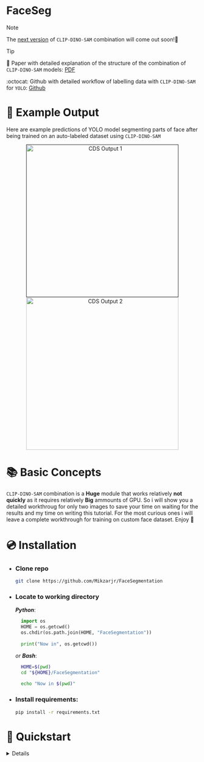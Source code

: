 # **FaceSeg**
> [!Note]
> The [next version](https://github.com/Mikzarjr/Ultimate-Segmentation) of `CLIP-DINO-SAM` combination will come out soon!📆

> [!Tip]
> 📄 Paper with detailed explanation of the structure of the combination of `CLIP-DINO-SAM` models: [PDF](https://pdf.com)
>
> :octocat: Github with detailed workflow of labelling data with `CLIP-DINO-SAM` for `YOLO`: [Github]([(https://pdf.com)](https://github.com/Mikzarjr/Ultimate-Segmentation))

# 👀 Example Output
Here are example predictions of YOLO model segmenting parts of face after being trained on an auto-labeled dataset using `CLIP-DINO-SAM`

<div align="center">
  <p>
    <a align="center" href="">
      <img
        width="400"
        src="https://github.com/Mikzarjr/FaceSegmentation/blob/main/docks/demo_media/CDS_Output_1.jpeg"
        alt="CDS Output 1"
      >
    </a>
    <a align="center" href="https://github.com/Mikzarjr/FaceSegmentation/blob/main/docks/demo_media/CDS_Output_2.jpeg" target="_blank">
      <img
        width="400"
        src="https://github.com/Mikzarjr/FaceSegmentation/blob/main/docks/demo_media/CDS_Output_2.jpeg"
        alt="CDS Output 2"
      >
    </a>
  </p>
</div>

# 📚 Basic Concepts
`CLIP-DINO-SAM` combination is a **Huge** module that works relatively **not quickly** as it requires relatively **Big** ammounts of GPU. So i will show you a detailed workthroug for only two images to save your time on waiting for the results and my time on writing this tutorial. For the most curious ones i will leave a complete workthrough for training on custom face dataset. Enjoy 🎉


#
# 💿 Installation
- ### Clone repo
  ```bash
  git clone https://github.com/Mikzarjr/FaceSegmentation
  ```


- ### Locate to working directory
  ___Python___:
  
  ```python
    import os
    HOME = os.getcwd()
    os.chdir(os.path.join(HOME, "FaceSegmentation"))
    
    print("Now in", os.getcwd())
  ```
  _or __Bash___:
  
  ```bash
    HOME=$(pwd)
    cd "${HOME}/FaceSegmentation"
    
    echo "Now in $(pwd)"
  ```

- ### Install requirements:

  ```bash
  pip install -r requirements.txt
  ```

# 🚀 Quickstart
<details>
  

# 📑 Workthrough
## Segmentation with CLIP-DINO-SAM only 🎨
<details>

### Import dependencies
```python
from Pipeline.Config import *
from Pipeline.Segmentation import FaceSeg
```

### Choose image to test the framework 
sample images are located in FaceSeg/TestImages
```python
image_path = f"{IMGS_DIR}/img1.jpeg"
```

### Get segmentation masks
- Main segmentation mask is located in /segmentation/combined_masks
- All separate masks are located in /segmentation/split_masks

```python
S = FaceSeg(image_path)
Masks = S.Segment
```
- If you want to save masks you can run
  ```python
  S.SaveMasks()
  ```


## Annotations for training YOLO 📝
<details>
  
### Create COCO.json annotations
```python
from Pipeline.Annotator import CreateJson
```
```python
image_path = "/content/segmentation/img1/img1.jpg"
```
```python
A = CreateJson(image_path)
A.CreateJsonAnnotation()
A.CheckJson()
```
Output will be in `COCO_DIR` named `COCO.json`

### Convert COCO.json annotations to YOLOv8 txt annotatoins
```python
from Pipeline.Converter import COCO-to-YOLO
```
```python
json_path = f"{COCO_DIR}/COCO.json"
```
```python
C = ConvertCtY(image_path)
C.Convert()
```
Output will be in `YOLO_DIR` named `YOLO.json`
</details>






